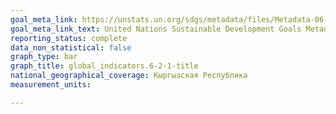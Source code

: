 ```yaml
---
goal_meta_link: https://unstats.un.org/sdgs/metadata/files/Metadata-06-02-01.pdf
goal_meta_link_text: United Nations Sustainable Development Goals Metadata (pdf 428kB)
reporting_status: complete
data_non_statistical: false
graph_type: bar
graph_title: global_indicators.6-2-1-title
national_geographical_coverage: Кыргызская Республика
measurement_units: 

---
```

